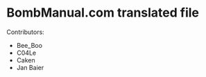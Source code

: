 BombManual.com translated file
==============================

Contributors:
  * Bee_Boo
  * C04Le
  * Caken
  * Jan Baier

